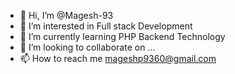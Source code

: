 - 👋 Hi, I’m @Magesh-93
- 👀 I’m interested in Full stack Development 
- 🌱 I’m currently learning PHP Backend Technology
- 💞️ I’m looking to collaborate on ...
- 📫 How to reach me mageshp9360@gmail.com

<!---
Magesh-93/Magesh-93 is a ✨ special ✨ repository because its `README.md` (this file) appears on your GitHub profile.
You can click the Preview link to take a look at your changes.
--->
